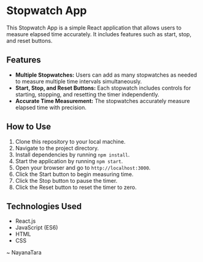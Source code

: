 # Stopwatch App

This Stopwatch App is a simple React application that allows users to measure elapsed time accurately. It includes features such as start, stop, and reset buttons.

## Features

- **Multiple Stopwatches:** Users can add as many stopwatches as needed to measure multiple time intervals simultaneously.
- **Start, Stop, and Reset Buttons:** Each stopwatch includes controls for starting, stopping, and resetting the timer          independently.
- **Accurate Time Measurement:** The stopwatches accurately measure elapsed time with precision.

## How to Use

1. Clone this repository to your local machine.
2. Navigate to the project directory.
3. Install dependencies by running `npm install`.
4. Start the application by running `npm start`.
5. Open your browser and go to `http://localhost:3000`.
6. Click the Start button to begin measuring time.
7. Click the Stop button to pause the timer.
8. Click the Reset button to reset the timer to zero.

## Technologies Used

- React.js
- JavaScript (ES6)
- HTML
- CSS

~ NayanaTara